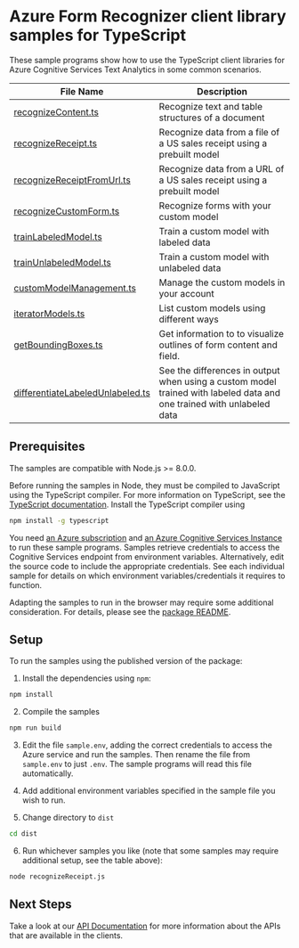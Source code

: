 # Azure Form Recognizer client library samples for TypeScript

These sample programs show how to use the TypeScript client libraries for Azure Cognitive Services Text Analytics in some common scenarios.


|**File Name**|**Description**|
|----------------|-------------|
|[recognizeContent.ts][recognizeContent]|Recognize text and table structures of a document|
|[recognizeReceipt.ts][recognizeReceipt]|Recognize data from a file of a US sales receipt using a prebuilt model|
|[recognizeReceiptFromUrl.ts][recognizeReceiptFromUrl]|Recognize data from a URL of a US sales receipt using a prebuilt model|
|[recognizeCustomForm.ts][recognizeCustomForm]|Recognize forms with your custom model|
|[trainLabeledModel.ts][trainLabeledModel]|Train a custom model with labeled data|
|[trainUnlabeledModel.ts][trainUnlabeledModel]|Train a custom model with unlabeled data|
|[customModelManagement.ts][customModelManagement]|Manage the custom models in your account|
|[iteratorModels.ts][iteratorModels]|List custom models using different ways|
|[getBoundingBoxes.ts][getBoundingBoxes]|Get information to to visualize outlines of form content and field.|
|[differentiateLabeledUnlabeled.ts][differentiateLabeledUnlabeled]|See the differences in output when using a custom model trained with labeled data and one trained with unlabeled data|                 |

## Prerequisites

The samples are compatible with Node.js >= 8.0.0.

Before running the samples in Node, they must be compiled to JavaScript using the TypeScript compiler. For more information on TypeScript, see the [TypeScript documentation][typescript]. Install the TypeScript compiler using

```bash
npm install -g typescript
```

You need [an Azure subscription][freesub] and [an Azure Cognitive Services Instance][azcogsvc] to run these sample programs. Samples retrieve credentials to access the Cognitive Services endpoint from environment variables. Alternatively, edit the source code to include the appropriate credentials. See each individual sample for details on which environment variables/credentials it requires to function.

Adapting the samples to run in the browser may require some additional consideration. For details, please see the [package README][package].

## Setup

To run the samples using the published version of the package:

1. Install the dependencies using `npm`:

```bash
npm install
```

2. Compile the samples

```bash
npm run build
```

3. Edit the file `sample.env`, adding the correct credentials to access the Azure service and run the samples. Then rename the file from `sample.env` to just `.env`. The sample programs will read this file automatically.

4. Add additional environment variables specified in the sample file you wish to run.

5. Change directory to `dist`

```bash
cd dist
```

6. Run whichever samples you like (note that some samples may require additional setup, see the table above):

```bash
node recognizeReceipt.js
```

## Next Steps

Take a look at our [API Documentation][apiref] for more information about the APIs that are available in the clients.

[recognizeReceipt]: https://github.com/Azure/azure-sdk-for-js/tree/master/sdk/formrecognizer/ai-form-recognizer/samples/typescript/src/recognizeReceipt.ts
[recognizeReceiptFromUrl]: https://github.com/Azure/azure-sdk-for-js/tree/master/sdk/formrecognizer/ai-form-recognizer/samples/typescript/src/recognizeReceiptFromUrl.ts
[recognizeContent]: https://github.com/Azure/azure-sdk-for-js/tree/master/sdk/formrecognizer/ai-form-recognizer/samples/typescript/src/recognizeContent.ts
[recognizeCustomForm]: https://github.com/Azure/azure-sdk-for-js/tree/master/sdk/formrecognizer/ai-form-recognizer/samples/typescript/src/recognizeCustomForm.ts
[trainLabeledModel]: https://github.com/Azure/azure-sdk-for-js/tree/master/sdk/formrecognizer/ai-form-recognizer/samples/typescript/src/trainLabeledModel.ts
[trainUnlabeledModel]: https://github.com/Azure/azure-sdk-for-js/tree/master/sdk/formrecognizer/ai-form-recognizer/samples/typescript/src/trainUnlabeledModel.ts
[customModelManagement]: https://github.com/Azure/azure-sdk-for-js/tree/master/sdk/formrecognizer/ai-form-recognizer/samples/typescript/src/customModelManagement.ts
[iteratorModels]: https://github.com/Azure/azure-sdk-for-js/tree/master/sdk/formrecognizer/ai-form-recognizer/samples/typescript/src/iteratorModels.ts
[getBoundingBoxes]: https://github.com/Azure/azure-sdk-for-js/tree/master/sdk/formrecognizer/ai-form-recognizer/samples/typescript/src/getBoundingBoxes.ts
[differentiateLabeledUnlabeled]: https://github.com/Azure/azure-sdk-for-js/tree/master/sdk/formrecognizer/ai-form-recognizer/samples/typescript/src/differentiateLabeledUnlabeled.ts
[apiref]: https://docs.microsoft.com/javascript/api/@azure/ai-text-analytics
[azcogsvc]: https://docs.microsoft.com/azure/cognitive-services/cognitive-services-apis-create-account
[freesub]: https://azure.microsoft.com/free/
[package]: https://github.com/Azure/azure-sdk-for-js/tree/master/sdk/textanalytics/ai-text-analytics/README.md
[typescript]: https://www.typescriptlang.org/docs/home.html
